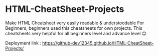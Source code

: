 # HTML-CheatSheet-Projects
Make HTML Cheatsheet very easily readable &amp; understoodable For Beginners, beginners used this cheatsheets for own projects. This cheatsheets very helpful for all beginners level and advance level 😊

Deployment link : https://github-dev12345.github.io/HTML-CheatSheet-Projects/

